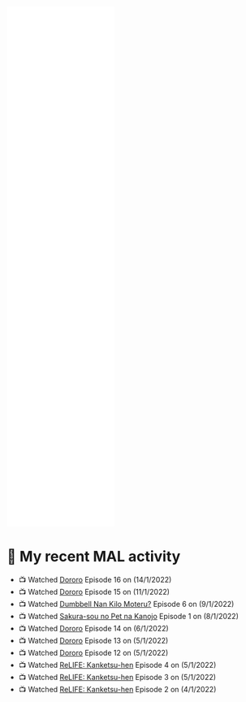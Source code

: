 ![Metrics](https://github.com/noxan-dev/noxan-dev/blob/main/github-metrics.svg)

# 🌸 My recent MAL activity

<!-- MAL_ACTIVITY:start -->

- 📺 Watched [Dororo](https://myanimelist.net/anime/37520) Episode 16 on (14/1/2022)
- 📺 Watched [Dororo](https://myanimelist.net/anime/37520) Episode 15 on (11/1/2022)
- 📺 Watched [Dumbbell Nan Kilo Moteru?](https://myanimelist.net/anime/39026) Episode 6 on (9/1/2022)
- 📺 Watched [Sakura-sou no Pet na Kanojo](https://myanimelist.net/anime/13759) Episode 1 on (8/1/2022)
- 📺 Watched [Dororo](https://myanimelist.net/anime/37520) Episode 14 on (6/1/2022)
- 📺 Watched [Dororo](https://myanimelist.net/anime/37520) Episode 13 on (5/1/2022)
- 📺 Watched [Dororo](https://myanimelist.net/anime/37520) Episode 12 on (5/1/2022)
- 📺 Watched [ReLIFE: Kanketsu-hen](https://myanimelist.net/anime/35466) Episode 4 on (5/1/2022)
- 📺 Watched [ReLIFE: Kanketsu-hen](https://myanimelist.net/anime/35466) Episode 3 on (5/1/2022)
- 📺 Watched [ReLIFE: Kanketsu-hen](https://myanimelist.net/anime/35466) Episode 2 on (4/1/2022)

<!-- MAL_ACTIVITY:end -->
